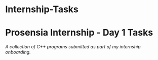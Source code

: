 # Internship-Tasks
# Prosensia Internship - Day 1 Tasks  
*A collection of C++ programs submitted as part of my internship onboarding.*  
